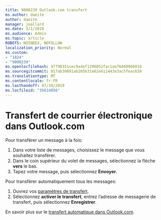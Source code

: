 ```yaml
---
title: 9000239 Outlook.com transfert
ms.author: daeite
author: daeite
manager: joallard
ms.date: 3/1/2019
ms.audience: Admin
ms.topic: article
ROBOTS: NOINDEX, NOFOLLOW
localization_priority: Normal
ms.custom:
- "1824"
- "9000239"
ms.openlocfilehash: 47798351cec9a4ef1296052fac1ae76d40966916
ms.sourcegitcommit: 017ab30091ab205b31e62e611443e3ac5feac658
ms.translationtype: MT
ms.contentlocale: fr-FR
ms.lasthandoff: 07/10/2019
ms.locfileid: "35614056"
---
```

# <a name="forwarding-email-in-outlookcom"></a>Transfert de courrier électronique dans Outlook.com

Pour transférer un message à la fois:

1. Dans votre liste de messages, choisissez le message que vous souhaitez transférer.
2. Dans le coin supérieur du volet de messages, sélectionnez la flèche **vers** le bas.
3. Tapez votre message, puis sélectionnez **Envoyer**.

Pour transférer automatiquement tous les messages:

1. Ouvrez vos [paramètres de transfert](https://outlook.live.com/mail/options/mail/forwarding/forwardingOption).
2. Sélectionnez **activer le transfert**, entrez l’adresse de messagerie de transfert, puis sélectionnez **Enregistrer**.

En savoir plus sur le [transfert automatique dans Outlook.com](https://support.office.com/article/6246987c-6c8f-4144-b255-14fc07007dad?wt.mc_id=Office_Outlook_com_Alchemy).